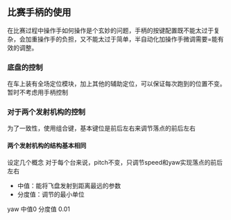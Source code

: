 ## 比赛手柄的使用
在比赛过程中操作手如何操作是个玄妙的问题，手柄的按键配置既不能太过于复杂，会加重操作手的负担，又不能太过于简单，半自动化加操作手微调需要=能有效的调整。
### 底盘的控制
在车上装有全场定位模块，加上其他的辅助定位，可以保证每次跑到的位置不变。暂时不考虑用手柄控制
### 对于两个发射机构的控制
为了一致性，使用组合键，基本键位是前后左右来调节落点的前后左右
#### 两个发射机构的结构基本相同
设定几个概念
对于每个台来说，pitch不变，只调节speed和yaw实现落点的前后左右


- 中值：能将飞盘发射到距离最远的参数
- 分度值：调节的最小单位

yaw 中值0
	分度值 0.01


